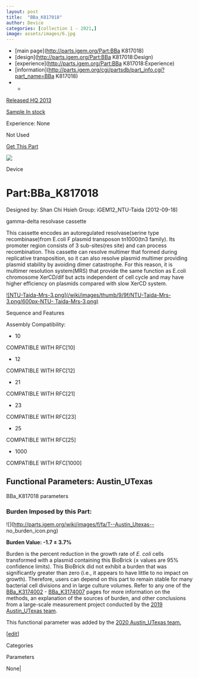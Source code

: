 ```yaml
---
layout: post
title:  "BBa_K817018"
author: Device
categories: [collection 1 - 2021,] 
image: assets/images/6.jpg
---
```



  * [main page](http://parts.igem.org/Part:BBa K817018)
  * [design](http://parts.igem.org/Part:BBa K817018:Design)
  * [experience](http://parts.igem.org/Part:BBa K817018:Experience)
  * [information](http://parts.igem.org/cgi/partsdb/part_info.cgi?part_name=BBa K817018)
  *   * 

[Released HQ 2013](http://parts.igem.org/Help:Part_Status_Box)

[Sample In stock](http://parts.igem.org/Help:Part_Status_Box)

Experience: None

Not Used

[ Get This Part](http://parts.igem.org/partsdb/get_part.cgi?part=BBa_K817018)

![](http://parts.igem.org/images/partbypart/icon_device.png)

Device

# Part:BBa_K817018

Designed by: Shan Chi Hsieh   Group: iGEM12_NTU-Taida   (2012-09-18)

gamma-delta resolvase cassette

This cassette encodes an autoregulated resolvase(serine type recombinase)from
E.coli F plasmid transposon tn1000(tn3 family). Its promoter region consists
of 3 sub-sites(res site) and can process recombination. This cassette can
resolve multimer that formed during replicative transposition, so it can also
resolve plasmid multimer providing plasmid stability by avoiding dimer
catastrophe. For this reason, it is multimer resolution system(MRS) that
provide the same function as E.coli chromosome XerCD/dif but acts independent
of cell cycle and may have higher efficiency on plasmids compared with slow
XerCD system.

[![NTU-Taida-Mrs-3.png](/wiki/images/thumb/9/9f/NTU-Taida-Mrs-3.png/600px-NTU-
Taida-Mrs-3.png)](/File:NTU-Taida-Mrs-3.png)

Sequence and Features

  

Assembly Compatibility:

  * 10

COMPATIBLE WITH RFC[10]

  * 12

COMPATIBLE WITH RFC[12]

  * 21

COMPATIBLE WITH RFC[21]

  * 23

COMPATIBLE WITH RFC[23]

  * 25

COMPATIBLE WITH RFC[25]

  * 1000

COMPATIBLE WITH RFC[1000]

  

## Functional Parameters: Austin_UTexas

BBa_K817018 parameters

### Burden Imposed by this Part:

![](http://parts.igem.org/wiki/images/f/fa/T--Austin_Utexas--
no_burden_icon.png)

**Burden Value: -1.7 ± 3.7%**

Burden is the percent reduction in the growth rate of _E. coli_ cells
transformed with a plasmid containing this BioBrick (± values are 95%
confidence limits). This BioBrick did not exhibit a burden that was
significantly greater than zero (i.e., it appears to have little to no impact
on growth). Therefore, users can depend on this part to remain stable for many
bacterial cell divisions and in large culture volumes. Refer to any one of the
[BBa_K3174002](http://parts.igem.org/Part:BBa_K3174002) \-
[BBa_K3174007](http://parts.igem.org/Part:BBa_K3174007) pages for more
information on the methods, an explanation of the sources of burden, and other
conclusions from a large-scale measurement project conducted by the [2019
Austin_UTexas team](http://2019.igem.org/Team:Austin_UTexas).

This functional parameter was added by the [2020 Austin_UTexas
team.](http://2020.igem.org/Team:Austin_UTexas/Contribution)

[[edit](http://parts.igem.org/partsdb/part_info.cgi?part_name=BBa_K817018)]

Categories

Parameters

None|

